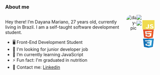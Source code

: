 ### About me
<div style="display: flex">
  <div align="left">
  <p>Hey there! I’m Dayana Mariano, 27 years old, currently living in Brazil. I am a self-taught software development student.</p>
  
  - 🖥️ Front-End Development Student
  - 🔭 I'm looking for junior developer job
  - 🌱 I’m currently learning JavaScript
  - ⚡️ Fun fact: I'm graduated in nutrition
  - 💌 Contact me: <a href="https://www.linkedin.com/in/dayana-mariano/">Linkedin</a>    
</div>

  <div align="right">
    <img align="right" alt="day-pic" height="130" style="border-radius:50px;"   src="https://cdn.discordapp.com/attachments/226886427810594816/959517209800081488/ezgif.com-gif-maker.gif">
</div> 
  
<div style="display: inline_block">
  <a href="https://github.com/day-mariano">
  <img height="125em" src="https://github-readme-stats.vercel.app/api?username=day-mariano&show_icons=true&theme=aura_dark&include_all_commits=true&count_private=true"/>
  <img height="125em" src="https://github-readme-stats.vercel.app/api/top-langs/?username=day-mariano&layout=compact&langs_count=7&theme=aura_dark"/>
</div>
  
<div style="display: inline_block"><br>
  <img align="center" alt="Rafa-Js" height="30" width="40" src="https://raw.githubusercontent.com/devicons/devicon/master/icons/javascript/javascript-plain.svg">
  <img align="center" alt="Rafa-HTML" height="30" width="40" src="https://raw.githubusercontent.com/devicons/devicon/master/icons/html5/html5-original.svg">
  <img align="center" alt="Rafa-CSS" height="30" width="40" src="https://raw.githubusercontent.com/devicons/devicon/master/icons/css3/css3-original.svg">
</div>
